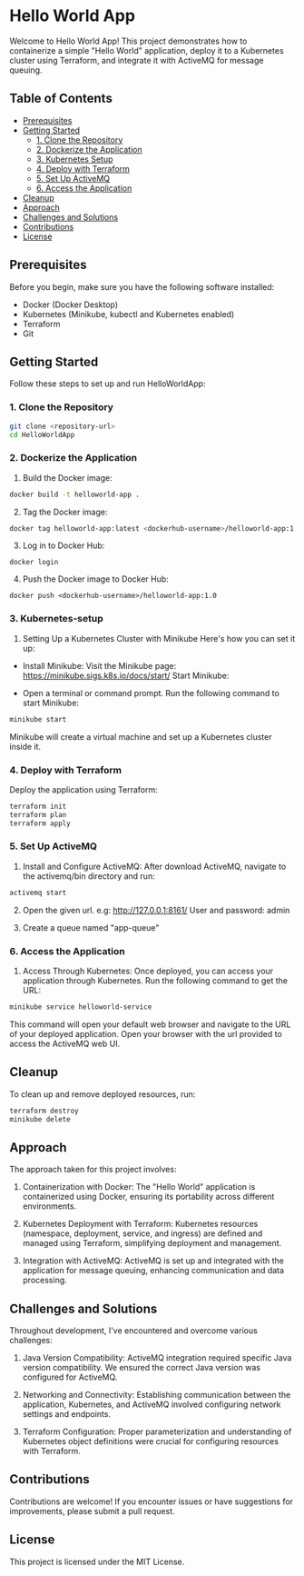 # Hello World App

Welcome to Hello World App! This project demonstrates how to containerize a simple "Hello World" application, deploy it to a Kubernetes cluster using Terraform, and integrate it with ActiveMQ for message queuing.

## Table of Contents

- [Prerequisites](#prerequisites)
- [Getting Started](#getting-started)
  - [1. Clone the Repository](#1-clone-the-repository)
  - [2. Dockerize the Application](#2-dockerize-the-application)
  - [3. Kubernetes Setup](#3-kubernetes-setup)
  - [4. Deploy with Terraform](#4-deploy-with-terraform)
  - [5. Set Up ActiveMQ](#5-set-up-activemq)
  - [6. Access the Application](#6-access-the-application)
- [Cleanup](#cleanup)
- [Approach](#approach)
- [Challenges and Solutions](#challenges-and-solutions)
- [Contributions](#contributions)
- [License](#license)

## Prerequisites

Before you begin, make sure you have the following software installed:

- Docker (Docker Desktop)
- Kubernetes (Minikube, kubectl and Kubernetes enabled)
- Terraform
- Git

## Getting Started

Follow these steps to set up and run HelloWorldApp:

### 1. Clone the Repository

```sh
git clone <repository-url>
cd HelloWorldApp
```

### 2. Dockerize the Application
1. Build the Docker image:
```sh
docker build -t helloworld-app .
```
2. Tag the Docker image:
```sh
docker tag helloworld-app:latest <dockerhub-username>/helloworld-app:1.0
```

3. Log in to Docker Hub:
```
docker login
```

4. Push the Docker image to Docker Hub:
```
docker push <dockerhub-username>/helloworld-app:1.0
```

### 3. Kubernetes-setup
1. Setting Up a Kubernetes Cluster with Minikube
Here's how you can set it up:

- Install Minikube: Visit the Minikube page: https://minikube.sigs.k8s.io/docs/start/
Start Minikube:

- Open a terminal or command prompt.
Run the following command to start Minikube:
```sh
minikube start
```
Minikube will create a virtual machine and set up a Kubernetes cluster inside it.

### 4. Deploy with Terraform
Deploy the application using Terraform:
```sh
terraform init
terraform plan
terraform apply
```

### 5. Set Up ActiveMQ
1. Install and Configure ActiveMQ:
After download ActiveMQ, navigate to the activemq/bin directory and run:
```sh
activemq start
```
2. Open the given url. e.g: http://127.0.0.1:8161/
User and password: admin

3. Create a queue named "app-queue"

### 6. Access the Application

1. Access Through Kubernetes: Once deployed, you can access your application through Kubernetes. Run the following command to get the URL:
```sh
minikube service helloworld-service
```

This command will open your default web browser and navigate to the URL of your deployed application.
Open your browser with the url provided to access the ActiveMQ web UI.

## Cleanup
To clean up and remove deployed resources, run:
```sh
terraform destroy
minikube delete
```

## Approach
The approach taken for this project involves:

1. Containerization with Docker: The "Hello World" application is containerized using Docker, ensuring its portability across different environments.

2. Kubernetes Deployment with Terraform: Kubernetes resources (namespace, deployment, service, and ingress) are defined and managed using Terraform, simplifying deployment and management.

3. Integration with ActiveMQ: ActiveMQ is set up and integrated with the application for message queuing, enhancing communication and data processing.

## Challenges and Solutions
Throughout development, I've encountered and overcome various challenges:

1. Java Version Compatibility: ActiveMQ integration required specific Java version compatibility. We ensured the correct Java version was configured for ActiveMQ.

2. Networking and Connectivity: Establishing communication between the application, Kubernetes, and ActiveMQ involved configuring network settings and endpoints.

3. Terraform Configuration: Proper parameterization and understanding of Kubernetes object definitions were crucial for configuring resources with Terraform.

## Contributions
Contributions are welcome! If you encounter issues or have suggestions for improvements, please submit a pull request.

## License
This project is licensed under the MIT License.
